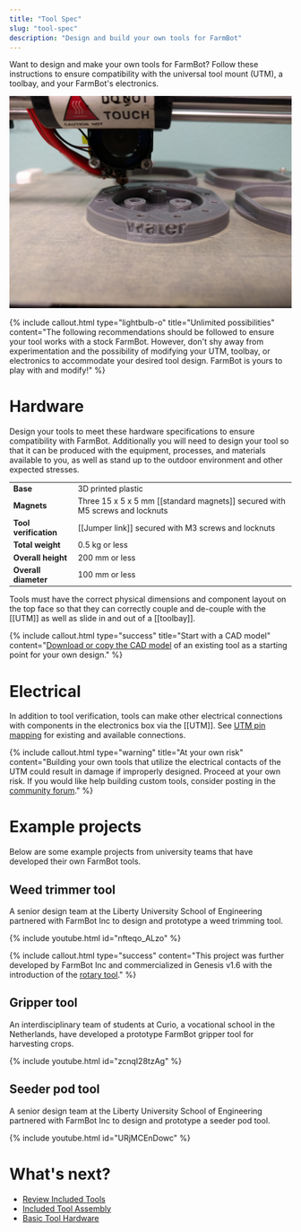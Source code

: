 ```yaml
---
title: "Tool Spec"
slug: "tool-spec"
description: "Design and build your own tools for FarmBot"
---
```


Want to design and make your own tools for FarmBot? Follow these instructions to ensure compatibility with the universal tool mount (UTM), a toolbay, and your FarmBot's electronics.

![3d printing a tool](_images/3d_printing_a_tool.jpg)

{%
include callout.html
type="lightbulb-o"
title="Unlimited possibilities"
content="The following recommendations should be followed to ensure your tool works with a stock FarmBot. However, don't shy away from experimentation and the possibility of modifying your UTM, toolbay, or electronics to accommodate your desired tool design. FarmBot is yours to play with and modify!"
%}

# Hardware

Design your tools to meet these hardware specifications to ensure compatibility with FarmBot. Additionally you will need to design your tool so that it can be produced with the equipment, processes, and materials available to you, as well as stand up to the outdoor environment and other expected stresses.

|                      |                  |
|----------------------|------------------|
|**Base**              |3D printed plastic
|**Magnets**           |Three 15 x 5 x 5 mm [[standard magnets]] secured with M5 screws and locknuts
|**Tool verification** |[[Jumper link]] secured with M3 screws and locknuts
|**Total weight**      |0.5 kg or less
|**Overall height**    |200 mm or less
|**Overall diameter**  |100 mm or less

Tools must have the correct physical dimensions and component layout on the top face so that they can correctly couple and de-couple with the [[UTM]] as well as slide in and out of a [[toolbay]].

{%
include callout.html
type="success"
title="Start with a CAD model"
content="[Download or copy the CAD model](../cad.md) of an existing tool as a starting point for your own design."
%}

# Electrical

In addition to tool verification, tools can make other electrical connections with components in the electronics box via the [[UTM]]. See [UTM pin mapping](../reference/utm-pin-mapping.md) for existing and available connections.

{%
include callout.html
type="warning"
title="At your own risk"
content="Building your own tools that utilize the electrical contacts of the UTM could result in damage if improperly designed. Proceed at your own risk. If you would like help building custom tools, consider posting in the [community forum](http://forum.farmbot.org)."
%}

# Example projects

Below are some example projects from university teams that have developed their own FarmBot tools.

## Weed trimmer tool

A senior design team at the Liberty University School of Engineering partnered with FarmBot Inc to design and prototype a weed trimming tool.

{% include youtube.html id="nfteqo_ALzo" %}

{%
include callout.html
type="success"
content="This project was further developed by FarmBot Inc and commercialized in Genesis v1.6 with the introduction of the [rotary tool](../../assembly/tools.md#rotary-tool)."
%}

## Gripper tool

An interdisciplinary team of students at Curio, a vocational school in the Netherlands, have developed a prototype FarmBot gripper tool for harvesting crops.

{% include youtube.html id="zcnqI28tzAg" %}

## Seeder pod tool

A senior design team at the Liberty University School of Engineering partnered with FarmBot Inc to design and prototype a seeder pod tool.

{% include youtube.html id="URjMCEnDowc" %}


# What's next?

 * [Review Included Tools](../../assembly/tools.md)
 * [Included Tool Assembly](../../manufacturing/pre-assembly/tools.md)
 * [Basic Tool Hardware](../reference/basic-tool-hardware.md)
